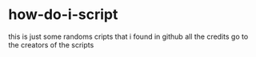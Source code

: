 # how-do-i-script
this is just some randoms cripts that i found in github
all the credits go to the creators of the scripts
